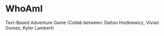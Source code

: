 # WhoAmI
 Text-Based Adventure Game (Collab between: Dalton Hodkiewicz, Vivian Gomez, Kyler Lambert)
